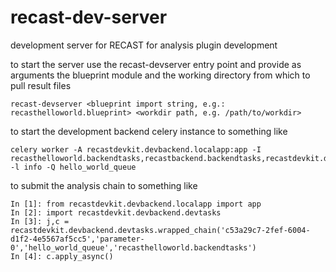# recast-dev-server
development server for RECAST for analysis plugin development

to start the server use the recast-devserver entry point and provide as arguments the blueprint module and the working directory from which to pull result files

    recast-devserver <blueprint import string, e.g.: recasthelloworld.blueprint> <workdir path, e.g. /path/to/workdir>

to start the development backend celery instance to something like

    celery worker -A recastdevkit.devbackend.localapp:app -I recasthelloworld.backendtasks,recastbackend.backendtasks,recastdevkit.devbackend.devtasks -l info -Q hello_world_queue

to submit the analysis chain to something like

    In [1]: from recastdevkit.devbackend.localapp import app
    In [2]: import recastdevkit.devbackend.devtasks
    In [3]: j,c = recastdevkit.devbackend.devtasks.wrapped_chain('c53a29c7-2fef-6004-d1f2-4e5567af5cc5','parameter-0','hello_world_queue','recasthelloworld.backendtasks')
    In [4]: c.apply_async()
